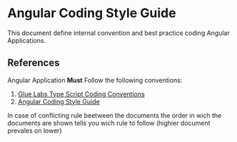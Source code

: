 # Angular Coding Style Guide

This document define internal convention and best practice coding Angular Applications.

## References
Angular Application **Must** Follow the following conventions:

 1. [Glue Labs Type Script Coding Conventions](../typescript/TYPESCRIPT.md)
 2. [Angular Coding Style Guide](https://angular.io/guide/styleguide)

In case of conflicting rule beetween the documents the order in wich the documents are shown tells you wich rule to follow (highier document prevales on lower)

